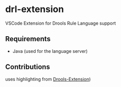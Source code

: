 # drl-extension
VSCode Extension for Drools Rule Language support

## Requirements
- Java (used for the language server) 

## Contributions 
uses highlighting from [Drools-Extension](https://marketplace.visualstudio.com/items?itemName=jim-moody.drools))

